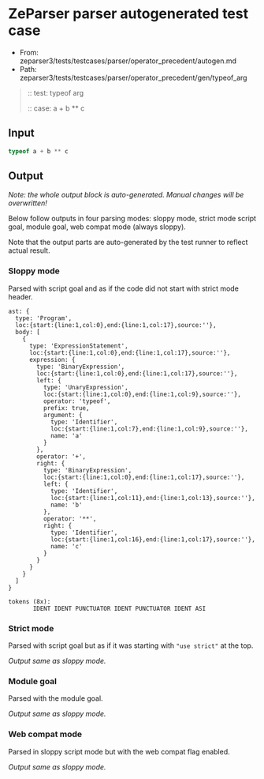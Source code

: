# ZeParser parser autogenerated test case

- From: zeparser3/tests/testcases/parser/operator_precedent/autogen.md
- Path: zeparser3/tests/testcases/parser/operator_precedent/gen/typeof_arg

> :: test: typeof arg
>
> :: case: a + b ** c

## Input


`````js
typeof a + b ** c
`````

## Output

_Note: the whole output block is auto-generated. Manual changes will be overwritten!_

Below follow outputs in four parsing modes: sloppy mode, strict mode script goal, module goal, web compat mode (always sloppy).

Note that the output parts are auto-generated by the test runner to reflect actual result.

### Sloppy mode

Parsed with script goal and as if the code did not start with strict mode header.

`````
ast: {
  type: 'Program',
  loc:{start:{line:1,col:0},end:{line:1,col:17},source:''},
  body: [
    {
      type: 'ExpressionStatement',
      loc:{start:{line:1,col:0},end:{line:1,col:17},source:''},
      expression: {
        type: 'BinaryExpression',
        loc:{start:{line:1,col:0},end:{line:1,col:17},source:''},
        left: {
          type: 'UnaryExpression',
          loc:{start:{line:1,col:0},end:{line:1,col:9},source:''},
          operator: 'typeof',
          prefix: true,
          argument: {
            type: 'Identifier',
            loc:{start:{line:1,col:7},end:{line:1,col:9},source:''},
            name: 'a'
          }
        },
        operator: '+',
        right: {
          type: 'BinaryExpression',
          loc:{start:{line:1,col:0},end:{line:1,col:17},source:''},
          left: {
            type: 'Identifier',
            loc:{start:{line:1,col:11},end:{line:1,col:13},source:''},
            name: 'b'
          },
          operator: '**',
          right: {
            type: 'Identifier',
            loc:{start:{line:1,col:16},end:{line:1,col:17},source:''},
            name: 'c'
          }
        }
      }
    }
  ]
}

tokens (8x):
       IDENT IDENT PUNCTUATOR IDENT PUNCTUATOR IDENT ASI
`````

### Strict mode

Parsed with script goal but as if it was starting with `"use strict"` at the top.

_Output same as sloppy mode._

### Module goal

Parsed with the module goal.

_Output same as sloppy mode._

### Web compat mode

Parsed in sloppy script mode but with the web compat flag enabled.

_Output same as sloppy mode._

